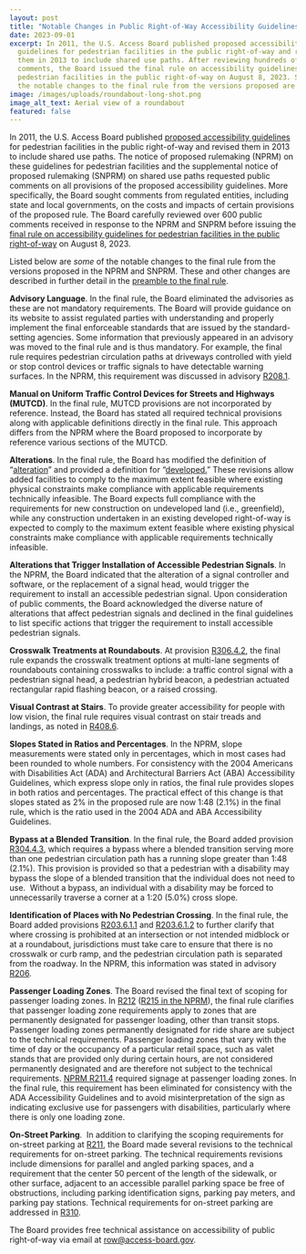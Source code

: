 ```yaml
---
layout: post
title: "Notable Changes in Public Right-of-Way Accessibility Guidelines Final Rule "
date: 2023-09-01
excerpt: In 2011, the U.S. Access Board published proposed accessibility
  guidelines for pedestrian facilities in the public right-of-way and revised
  them in 2013 to include shared use paths. After reviewing hundreds of public
  comments, the Board issued the final rule on accessibility guidelines for
  pedestrian facilities in the public right-of-way on August 8, 2023. Some of
  the notable changes to the final rule from the versions proposed are . . .
image: /images/uploads/roundabout-long-shot.png
image_alt_text: Aerial view of a roundabout
featured: false
---
```

In 2011, the U.S. Access Board published [proposed accessibility guidelines](https://www.access-board.gov/prowag/proposed/) for pedestrian facilities in the public right-of-way and revised them in 2013 to include shared use paths. The notice of proposed rulemaking (NPRM) on these guidelines for pedestrian facilities and the supplemental notice of proposed rulemaking (SNPRM) on shared use paths requested public comments on all provisions of the proposed accessibility guidelines. More specifically, the Board sought comments from regulated entities, including state and local governments, on the costs and impacts of certain provisions of the proposed rule. The Board carefully reviewed over 600 public comments received in response to the NPRM and SNPRM before issuing the [final rule on accessibility guidelines for pedestrian facilities in the public right-of-way](https://www.access-board.gov/prowag/) on August 8, 2023.

Listed below are *some* of the notable changes to the final rule from the versions proposed in the NPRM and SNPRM. These and other changes are described in further detail in the [preamble to the final rule](https://www.access-board.gov/prowag/preamble.html). 

**Advisory Language**. In the final rule, the Board eliminated the advisories as these are not mandatory requirements. The Board will provide guidance on its website to assist regulated parties with understanding and properly implement the final enforceable standards that are issued by the standard-setting agencies. Some information that previously appeared in an advisory was moved to the final rule and is thus mandatory. For example, the final rule requires pedestrian circulation paths at driveways controlled with yield or stop control devices or traffic signals to have detectable warning surfaces. In the NPRM, this requirement was discussed in advisory [R208.1](https://www.access-board.gov/prowag/proposed/chapter-r2-scoping-requirements/%22%20/l%20%22r2081-where-required). 

**Manual on Uniform Traffic Control Devices for Streets and Highways (MUTCD)**. In the final rule, MUTCD provisions are not incorporated by reference. Instead, the Board has stated all required technical provisions along with applicable definitions directly in the final rule. This approach differs from the NPRM where the Board proposed to incorporate by reference various sections of the MUTCD. 

**Alterations**. In the final rule, the Board has modified the definition of “[alteration](https://www.access-board.gov/prowag/application.html#a)” and provided a definition for “[developed.](https://www.access-board.gov/prowag/application.html#d)” These revisions allow added facilities to comply to the maximum extent feasible where existing physical constraints make compliance with applicable requirements technically infeasible. The Board expects full compliance with the requirements for new construction on undeveloped land (i.e., greenfield), while any construction undertaken in an existing developed right-of-way is expected to comply to the maximum extent feasible where existing physical constraints make compliance with applicable requirements technically infeasible. 

**Alterations that Trigger Installation of Accessible Pedestrian Signals**. In the NPRM, the Board indicated that the alteration of a signal controller and software, or the replacement of a signal head, would trigger the requirement to install an accessible pedestrian signal. Upon consideration of public comments, the Board acknowledged the diverse nature of alterations that affect pedestrian signals and declined in the final guidelines to list specific actions that trigger the requirement to install accessible pedestrian signals. 

**Crosswalk Treatments at Roundabouts**. At provision [R306.4.2](https://www.access-board.gov/prowag/technical.html#r30642-crosswalk-treatments), the final rule expands the crosswalk treatment options at multi-lane segments of roundabouts containing crosswalks to include: a traffic control signal with a pedestrian signal head, a pedestrian hybrid beacon, a pedestrian actuated rectangular rapid flashing beacon, or a raised crossing. 

**Visual Contrast at Stairs**. To provide greater accessibility for people with low vision, the final rule requires visual contrast on stair treads and landings, as noted in [R408.6](https://www.access-board.gov/prowag/supplemental.html#r4086-visual-contrast).  

**Slopes Stated in Ratios and Percentages**. In the NPRM, slope measurements were stated only in percentages, which in most cases had been rounded to whole numbers. For consistency with the 2004 Americans with Disabilities Act (ADA) and Architectural Barriers Act (ABA) Accessibility Guidelines, which express slope only in ratios, the final rule provides slopes in both ratios and percentages. The practical effect of this change is that slopes stated as 2% in the proposed rule are now 1:48 (2.1%) in the final rule, which is the ratio used in the 2004 ADA and ABA Accessibility Guidelines. 

**Bypass at a Blended Transition**. In the final rule, the Board added provision [R304.4.3](https://www.access-board.gov/prowag/technical.html#r30443-bypass), which requires a bypass where a blended transition serving more than one pedestrian circulation path has a running slope greater than 1:48 (2.1%). This provision is provided so that a pedestrian with a disability may bypass the slope of a blended transition that the individual does not need to use.  Without a bypass, an individual with a disability may be forced to unnecessarily traverse a corner at a 1:20 (5.0%) cross slope. 

**Identification of Places with No Pedestrian Crossing**. In the final rule, the Board added provisions [R203.6.1.1](https://www.access-board.gov/prowag/scoping.html#r203611-crosswalks-at-an-intersection) and [R203.6.1.2](https://www.access-board.gov/prowag/scoping.html#r203612-mid-block-and-roundabout-crosswalks) to further clarify that where crossing is prohibited at an intersection or not intended midblock or at a roundabout, jurisdictions must take care to ensure that there is no crosswalk or curb ramp, and the pedestrian circulation path is separated from the roadway. In the NPRM, this information was stated in advisory [R206](https://www.access-board.gov/prowag/proposed/chapter-r2-scoping-requirements/#r206-pedestrian-street-crossings). 

**Passenger Loading Zones**. The Board revised the final text of scoping for passenger loading zones. In [R212](https://www.access-board.gov/prowag/scoping.html#r212-passenger-loading-zones) ([R215 in the NPRM](https://www.access-board.gov/prowag/proposed/chapter-r2-scoping-requirements/#r215-passenger-loading-zones)), the final rule clarifies that passenger loading zone requirements apply to zones that are permanently designated for passenger loading, other than transit stops. Passenger loading zones permanently designated for ride share are subject to the technical requirements. Passenger loading zones that vary with the time of day or the occupancy of a particular retail space, such as valet stands that are provided only during certain hours, are not considered permanently designated and are therefore not subject to the technical requirements. [NPRM R211.4](https://www.access-board.gov/prowag/proposed/chapter-r2-scoping-requirements/%22%20/l%20%22r211-signs) required signage at passenger loading zones. In the final rule, this requirement has been eliminated for consistency with the ADA Accessibility Guidelines and to avoid misinterpretation of the sign as indicating exclusive use for passengers with disabilities, particularly where there is only one loading zone. 

**On-Street Parking**.  In addition to clarifying the scoping requirements for on-street parking at [R211](https://www.access-board.gov/prowag/scoping.html%22%20/l%20%22r211-on-street-parking-spaces), the Board made several revisions to the technical requirements for on-street parking. The technical requirements revisions include dimensions for parallel and angled parking spaces, and a requirement that the center 50 percent of the length of the sidewalk, or other surface, adjacent to an accessible parallel parking space be free of obstructions, including parking identification signs, parking pay meters, and parking pay stations. Technical requirements for on-street parking are addressed in [R310](https://www.access-board.gov/prowag/technical.html%22%20/l%20%22r310-on-street-parking-spaces). 

The Board provides free technical assistance on accessibility of public right-of-way via email at [row@access-board.gov](mailto:row@access-board.gov).